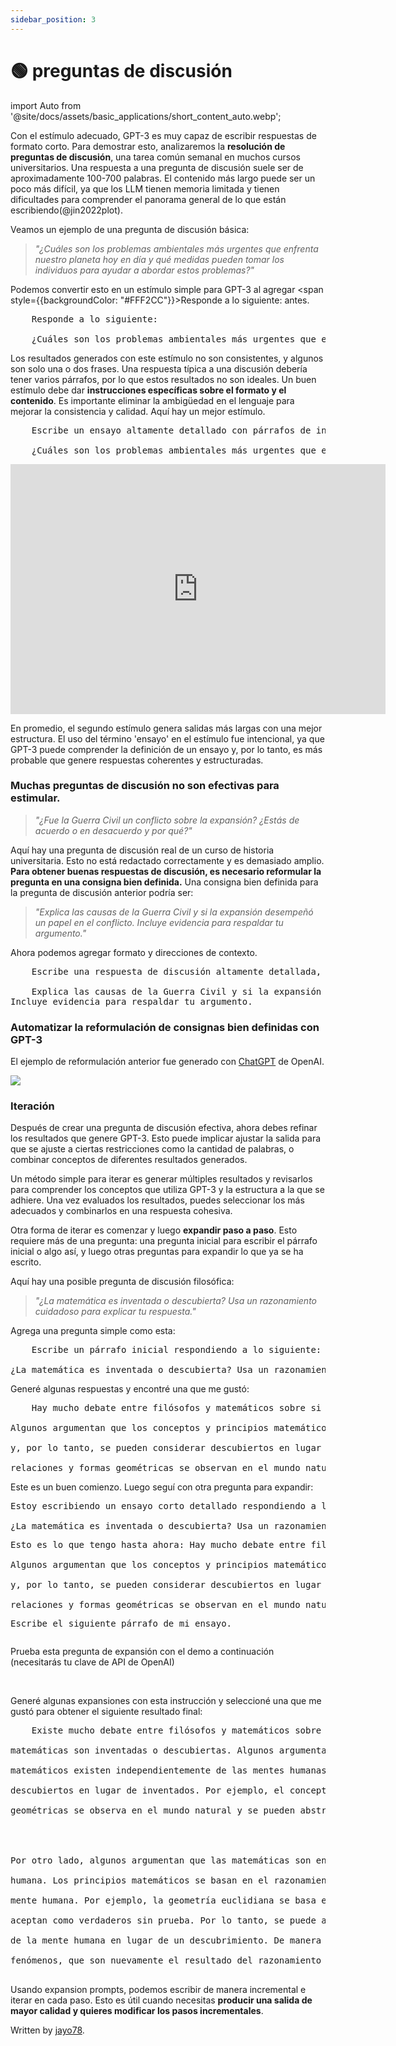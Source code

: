```yaml
---
sidebar_position: 3
---
```


# 🟢 preguntas de discusión

import Auto from '@site/docs/assets/basic_applications/short_content_auto.webp';

Con el estímulo adecuado, GPT-3 es muy capaz de escribir respuestas de formato corto. Para demostrar esto, analizaremos la **resolución de preguntas de discusión**, una tarea común semanal en muchos cursos universitarios. Una respuesta a una pregunta de discusión suele ser de aproximadamente 100-700 palabras. El contenido más largo puede ser un poco más difícil, ya que los LLM tienen memoria limitada y tienen dificultades para comprender el panorama general de lo que están escribiendo(@jin2022plot).

Veamos un ejemplo de una pregunta de discusión básica:

> _"¿Cuáles son los problemas ambientales más urgentes que enfrenta nuestro planeta hoy en día y qué medidas pueden tomar los individuos para ayudar a abordar estos problemas?"_

Podemos convertir esto en un estímulo simple para GPT-3 al agregar <span style={{backgroundColor: "#FFF2CC"}}>Responde a lo siguiente:</span> antes.

<pre>
    <span style={{backgroundColor: "#FFF2CC"}}>Responde a lo siguiente:</span><br/>
    ¿Cuáles son los problemas ambientales más urgentes que enfrenta nuestro planeta hoy en día y qué medidas pueden tomar los individuos para ayudar a abordar estos problemas?
</pre>

Los resultados generados con este estímulo no son consistentes, y algunos son solo una o dos frases. Una respuesta típica a una discusión debería tener varios párrafos, por lo que estos resultados no son ideales. Un buen estímulo debe dar **instrucciones específicas sobre el formato y el contenido**. Es importante eliminar la ambigüedad en el lenguaje para mejorar la consistencia y calidad. Aquí hay un mejor estímulo.

<pre>
    <span style={{backgroundColor: "#FFF2CC"}}>Escribe un ensayo altamente detallado con párrafos de introducción, cuerpo y conclusión que responda a lo siguiente:</span><br/>
    ¿Cuáles son los problemas ambientales más urgentes que enfrenta nuestro planeta hoy en día y qué medidas pueden tomar los individuos para ayudar a abordar estos problemas?
</pre>

<iframe src="https://player.vimeo.com/video/778327269?h=77d739ae72&amp;badge=0&amp;autopause=0&amp;player_id=0&amp;app_id=58479" width="600" height="400" frameborder="0" allow="autoplay; fullscreen; picture-in-picture" allowfullscreen title="ejemplo"></iframe>

En promedio, el segundo estímulo genera salidas más largas con una mejor estructura. El uso del término 'ensayo' en el estímulo fue intencional, ya que GPT-3 puede comprender la definición de un ensayo y, por lo tanto, es más probable que genere respuestas coherentes y estructuradas.

### Muchas preguntas de discusión no son efectivas para estimular.

> _"¿Fue la Guerra Civil un conflicto sobre la expansión? ¿Estás de acuerdo o en desacuerdo y por qué?"_

Aquí hay una pregunta de discusión real de un curso de historia universitaria. Esto no está redactado correctamente y es demasiado amplio. **Para obtener buenas respuestas de discusión, es necesario reformular la pregunta en una consigna bien definida.** Una consigna bien definida para la pregunta de discusión anterior podría ser:

> _"Explica las causas de la Guerra Civil y si la expansión desempeñó un papel en el conflicto. Incluye evidencia para respaldar tu argumento."_

Ahora podemos agregar formato y direcciones de contexto.

<pre>
    <span style={{backgroundColor: "#FFF2CC"}}>Escribe una respuesta de discusión altamente detallada, en la estructura de un ensayo, respondiendo a la siguiente consigna:</span><br/>
    Explica las causas de la Guerra Civil y si la expansión desempeñó un papel en el conflicto. <br/>Incluye evidencia para respaldar tu argumento.
</pre>

### Automatizar la reformulación de consignas bien definidas con GPT-3

El ejemplo de reformulación anterior fue generado con [ChatGPT](https://openai.com/blog/chatgpt/) de OpenAI.

<div style={{textAlign: 'left'}}>
  <img src={Auto} style={{width: "500px"}} />
</div>

### Iteración

Después de crear una pregunta de discusión efectiva, ahora debes refinar los resultados que genere GPT-3. Esto puede implicar ajustar la salida para que se ajuste a ciertas restricciones como la cantidad de palabras, o combinar conceptos de diferentes resultados generados.

Un método simple para iterar es generar múltiples resultados y revisarlos para comprender los conceptos que utiliza GPT-3 y la estructura a la que se adhiere. Una vez evaluados los resultados, puedes seleccionar los más adecuados y combinarlos en una respuesta cohesiva.

Otra forma de iterar es comenzar y luego **expandir paso a paso**. Esto requiere más de una pregunta: una pregunta inicial para escribir el párrafo inicial o algo así, y luego otras preguntas para expandir lo que ya se ha escrito.

Aquí hay una posible pregunta de discusión filosófica:

> _"¿La matemática es inventada o descubierta? Usa un razonamiento cuidadoso para explicar tu respuesta."_

Agrega una pregunta simple como esta:

<pre>
    <span style={{backgroundColor: "#FFF2CC"}}>Escribe un párrafo inicial respondiendo a lo siguiente:</span>
    <br/>¿La matemática es inventada o descubierta? Usa un razonamiento cuidadoso para explicar tu respuesta.
</pre>

Generé algunas respuestas y encontré una que me gustó:

<pre>
    <span style={{backgroundColor: "#D2F4D3"}}>Hay mucho debate entre filósofos y matemáticos sobre si la matemática es inventada o descubierta. 
    <br/>Algunos argumentan que los conceptos y principios matemáticos existen independientemente de las mentes humanas 
    <br/>y, por lo tanto, se pueden considerar descubiertos en lugar de inventados. Por ejemplo, el concepto de números, 
    <br/>relaciones y formas geométricas se observan en el mundo natural y se pueden abstraer y estudiar de manera sistemática.</span>
</pre>

Este es un buen comienzo. Luego seguí con otra pregunta para expandir:

<pre>
<span style={{backgroundColor: '#FFF2CC'}}>Estoy escribiendo un ensayo corto detallado respondiendo a lo siguiente:</span> 
<br/>¿La matemática es inventada o descubierta? Usa un razonamiento cuidadoso para explicar tu respuesta. 
<span style={{backgroundColor: '#FFF2CC'}}><p/>Esto es lo que tengo hasta ahora:</span> Hay mucho debate entre filósofos y matemáticos sobre si la matemática es inventada o descubierta. 
<br/>Algunos argumentan que los conceptos y principios matemáticos existen independientemente de las mentes humanas 
<br/>y, por lo tanto, se pueden considerar descubiertos en lugar de inventados. Por ejemplo, el concepto de números, 
<br/>relaciones y formas geométricas se observan en el mundo natural y se pueden abstraer y estudiar de manera sistemática. 
<p/><span style={{backgroundColor: '#FFF2CC'}}>Escribe el siguiente párrafo de mi ensayo.</span>
</pre>

Prueba esta pregunta de expansión con el demo a continuación (necesitarás tu clave de API de OpenAI)

<div trydyno-embed="" openai-model="text-davinci-003" initial-prompt="Estoy escribiendo un ensayo corto detallado en respuesta al siguiente tema: \n¿Las matemáticas son inventadas o descubiertas? Usa un razonamiento cuidadoso para explicar tu respuesta. \n\nEsto es lo que tengo hasta ahora: Existe mucho debate entre filósofos y matemáticos sobre si las matemáticas son inventadas o descubiertas. Algunos argumentan que los conceptos y principios matemáticos existen independientemente de las mentes humanas y, por lo tanto, pueden considerarse descubiertos en lugar de inventados. Por ejemplo, el concepto de números, proporciones y formas geométricas se observa en el mundo natural y se pueden abstraer y estudiar de manera sistemática. \n\nEscribe el siguiente párrafo de mi ensayo." initial-response="Por otro lado, algunos argumentan que las matemáticas son en gran parte una invención de la mente humana. Los principios matemáticos se basan en el razonamiento lógico, que es una característica de la mente humana. Por ejemplo, la geometría euclidiana se basa en axiomas y postulados abstractos, que se aceptan como verdaderos sin prueba. Por lo tanto, se puede argumentar que la geometría es una invención de la mente humana en lugar de un descubrimiento. De manera similar, las fórmulas y ecuaciones matemáticas se usan para modelar y predecir fenómenos físicos, que son nuevamente el resultado del razonamiento humano." max-tokens="256" box-rows="11" model-temp="0.7" top-p="1"></div>
<br/>

Generé algunas expansiones con esta instrucción y seleccioné una que me gustó para obtener el siguiente resultado final:

<pre>
    Existe mucho debate entre filósofos y matemáticos sobre si las 
    <br/>matemáticas son inventadas o descubiertas. Algunos argumentan que los conceptos y principios 
    <br/>matemáticos existen independientemente de las mentes humanas y, por lo tanto, pueden considerarse 
    <br/>descubiertos en lugar de inventados. Por ejemplo, el concepto de números, proporciones y formas 
    <br/>geométricas se observa en el mundo natural y se pueden abstraer y estudiar de manera sistemática.
    <span style={{backgroundColor: "#D2F4D3"}}>
    <br/>
    <br/>Por otro lado, algunos argumentan que las matemáticas son en gran parte una invención de la mente 
    <br/>humana. Los principios matemáticos se basan en el razonamiento lógico, que es una característica de la 
    <br/>mente humana. Por ejemplo, la geometría euclidiana se basa en axiomas y postulados abstractos, que se 
    <br/>aceptan como verdaderos sin prueba. Por lo tanto, se puede argumentar que la geometría es una invención 
    <br/>de la mente humana en lugar de un descubrimiento. De manera similar, las fórmulas y ecuaciones matemáticas 
    <br/>fenómenos, que son nuevamente el resultado del razonamiento humano.
    </span>
</pre>

Usando expansion prompts, podemos escribir de manera incremental e iterar en cada paso. Esto es útil cuando necesitas **producir una salida de mayor calidad y quieres modificar los pasos incrementales**.

Written by [jayo78](https://twitter.com/jayo782).
